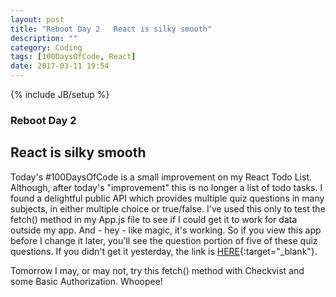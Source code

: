 ```yaml
---
layout: post
title: "Reboot Day 2   React is silky smooth"
description: ""
category: Coding
tags: [100DaysOfCode, React]
date: 2017-03-11 19:54
---
```

{% include JB/setup %}

### Reboot Day 2
## React is silky smooth

Today's #100DaysOfCode is a small improvement on my React Todo List.  Although, after today's "improvement" this is no longer a list of todo tasks.  I found a delightful public API which provides multiple quiz questions in many subjects, in either multiple choice or true/false.  I've used this only to test the fetch() method in my App.js file to see if I could get it to work for data outside my app.  And - hey - like magic, it's working.  So if you view this app before I change it later, you'll see the question portion of five of these quiz questions.  If you didn't get it yesterday, the link is [HERE](https://young-brook-78040.herokuapp.com/){:target="_blank"}.

Tomorrow I may, or may not, try this fetch() method with Checkvist and some Basic Authorization.  Whoopee!
